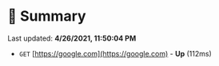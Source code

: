 # 📖 Summary
Last updated: **4/26/2021, 11:50:04 PM**

- `GET` [https://google.com](https://google.com) - **Up** (112ms)
